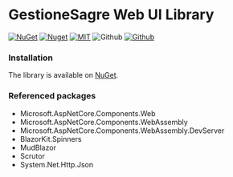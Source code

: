 # GestioneSagre Web UI Library

[![NuGet](https://img.shields.io/nuget/v/GestioneSagre.WebUILibrary.svg?logo=nuget&style=for-the-badge)](https://www.nuget.org/packages/GestioneSagre.WebUILibrary)
[![Nuget](https://img.shields.io/nuget/dt/GestioneSagre.WebUILibrary.svg?logo=nuget&style=for-the-badge)](https://www.nuget.org/packages/GestioneSagre.WebUILibrary)
[![MIT](https://img.shields.io/github/license/GestioneSagre/GestioneSagre.WebUILibrary?logo=github&style=for-the-badge)](https://github.com/GestioneSagre/GestioneSagre.WebUILibrary/blob/master/LICENSE)
![Github](https://img.shields.io/github/last-commit/GestioneSagre/GestioneSagre.WebUILibrary?logo=github&style=for-the-badge)
[![Github](https://img.shields.io/github/contributors/GestioneSagre/GestioneSagre.WebUILibrary?logo=github&style=for-the-badge)](https://github.com/GestioneSagre/GestioneSagre.WebUILibrary/graphs/contributors)


### Installation

The library is available on [NuGet](https://www.nuget.org/packages/GestioneSagre.WebUILibrary).


### Referenced packages

- Microsoft.AspNetCore.Components.Web
- Microsoft.AspNetCore.Components.WebAssembly
- Microsoft.AspNetCore.Components.WebAssembly.DevServer
- BlazorKit.Spinners
- MudBlazor
- Scrutor
- System.Net.Http.Json